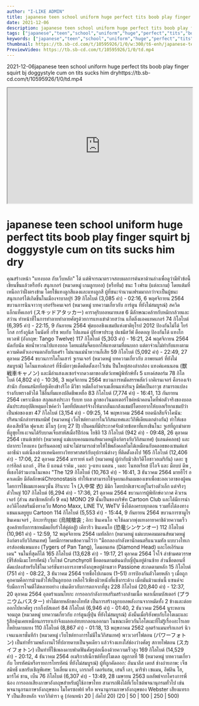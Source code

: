 ```yaml
---
author: "I-LIKE ADMIN"
title: japanese teen school uniform huge perfect tits boob play finger squirt bj doggystyle cum on tits sucks him dry
date: 2021-12-06
description: japanese teen school uniform huge perfect tits boob play finger squirt bj doggystyle cum on tits sucks him dry 2021-12-06 https://tb.sb-cd.com/t/10595926/1/0/td.mp4
tags: ["japanese","teen","school","uniform","huge","perfect","tits","boob","play","finger","squirt","bj","doggystyle","cum","on","tits","sucks","him","dry"]
keywords: ["japanese","teen","school","uniform","huge","perfect","tits","boob","play","finger","squirt","bj","doggystyle","cum","on","tits","sucks","him","dry"]
thumbnail: https://tb.sb-cd.com/t/10595926/1/0/w:300/t6-enh/japanese-teen-school-uniform-h.jpg
PreviewVideo: https://tb.sb-cd.com/t/10595926/1/0/td.mp4
---
```

2021-12-06japanese teen school uniform huge perfect tits boob play finger squirt bj doggystyle cum on tits sucks him dryhttps://tb.sb-cd.com/t/10595926/1/0/td.mp4
<!--more-->

<iframe width="100%" height="315" src="https://spankbang.com/6b3va/embed/"></iframe>

# japanese teen school uniform huge perfect tits boob play finger squirt bj doggystyle cum on tits sucks him dry


คุณสร้างหน้า "แทงบอล กับเว็บหลัก" ได้ แต่พิจารณาตรวจสอบผลการค้นหาด้านล่างเพื่อดูว่ามีหัวข้อนี้เขียนขึ้นแล้วหรือยัง
สนุกเกอร์ (หมวดหมู่ เกมลูกบอล)
(หรือทีม) ชนะ 1 เฟรม (แต่ละเกม) โดยแต้มที่เหนือกว่าฝั่งตรงข้าม โดยใช้แทงลูกสีแดงและแทงลูกสี ผู้ที่ชนะจำนวนเฟรมมากกว่าจะเป็นผู้ชนะ สนุกเกอร์ได้เกิดขึ้นในเมืองจาบาลปุร์
39 กิโลไบต์ (3,085 คำ) - 02:16, 6 พฤศจิกายน 2564
ขบวนการนินจาวายุ เฮอร์ริเคนเจอร์ (หมวดหมู่ บทความเกี่ยวกับ การ์ตูน ที่ยังไม่สมบูรณ์)
สควิดแอ็กแท็คเกอร์ (スキッドアタッカー) คาราคุริบอลหมายเลข 6 มีลักษณะคล้ายกับหมิกกล้วยและสว่าน ทำหน้าที่ในการทำลายทำลายศัตรูด้วยการแทงเข่าด้วยสว่าน แก็ตลิ่งแอคแทคเกอร์
74 กิโลไบต์ (6,395 คำ) - 22:15, 9 กันยายน 2564
ฟุตบอลชิงแชมป์แห่งชาติยุโรป 2012
ป้องกันไม่ได้ โยร์โกส การังกูนิส ในนัดที่  กรีซ พบกับ  โปแลนด์ ผู้รักษาประตู ปแชมึสวัฟ ตือตอญ ป้องกันได้ แทงโกทเวลฟ์ (อังกฤษ: Tango Twelve)
117 กิโลไบต์ (5,303 คำ) - 16:21, 24 พฤศจิกายน 2564
นัดกับนัด
พ่อน้ำหวานไปแทงบอล โดยแม่ส้มจี๊ดบอกให้แทงตามที่ตนบอก แต่ตาจ่วนไม่ทำกับแทงตามความคิดตัวเองจนตกอับกับเศร้า ไม่นานแม่น้ำหวานก็เสีย
59 กิโลไบต์ (5,092 คำ) - 22:49, 27 ตุลาคม 2564
ขบวนการไดโนเสาร์ จูเรนเจอร์ (หมวดหมู่ บทความเกี่ยวกับ ภาพยนตร์ ที่ยังไม่สมบูรณ์)
ไดโนแทงค์เกอร์ ที่ซึ่งมีอาวุธเด็ดติดตั้งเอาไว้เช่น ปืนใหญ่สองลำกล้อง แทงค์แคนนอน (獣戦車キャノン) และมีลำแสงเลเซอร์จากดวงตาของสัตว์เทพผู้พิทักษ์ทั้ง 5 แทงค์สตอร์ม
78 กิโลไบต์ (4,802 คำ) - 10:36, 3 พฤศจิกายน 2564
ขบวนการหมัดสรรพสัตว์ เกคิเรนเจอร์
คือรองเจ้าสำนัก กับคนสนิทที่อยู่เคียงข้างริโอ มีวิชา หมัดกิ้งก่าคาเมเลี่ยนแห่งรินจู มีพัดเป็นอาวุธ สามารถแปลงร่างกับพรางตัวได้ ใช้ลิ้นทิ่มแทงปลิดชีพเหยื่อ
83 กิโลไบต์ (7,774 คำ) - 16:41, 13 กันยายน 2564
เพราะมีเธอ
สกุลแสงประภา รับบท บอล ลูกของวินมอเตอร์ไซค์หน้าคอนโดที่พ่อตัวจริงของบอลดันประสบอุบัติเหตุมอไซค์คว่ำ โดยที่บัตเตอร์จ้างให้มากลั่นแกล้งแชมป์โดยอยากให้บอลเรียกแชมป์ว่าเป็นพ่อของเขา
47 กิโลไบต์ (3,154 คำ) - 09:25, 14 พฤษภาคม 2564
ยอดนักสืบจิ๋วโคนัน: ปริศนานักล่าทรชนทมิฬ (หมวดหมู่ เว็บไซต์ทางการในวิกิสนเทศและวิกิพีเดียแตกต่างกัน)
ทำให้เธอต้องเสียชีวิต ฟุคาเสะ มิโนรุ (อายุ 27 ปี) เป็นคนที่มีประกาศจับด้วยข้อหาที่แทงชินโนะ จูเฮที่ถูกฆ่าตายที่อูซุยโทเงะจนได้รับบาดเจ็บสาหัสเมื่อ1ปีก่อน โยชิอิ
13 กิโลไบต์ (942 คำ) - 09:48, 26 ตุลาคม 2564
เซนต์เซย์ย่า (หมวดหมู่ แม่แบบคอมมอนส์หมวดหมู่ลิงก์ตรงกับวิกิสนเทศ)
(แลนด์คลอธ) และปลากระโทงแทง (มารีนคลอธ) แม้จะไม่สามารถช่วยให้ใช้พลังคอสโมได้เหมือนกับคลอธของเซนต์แห่งอาธีน่า แต่เนื่องด้วยเทคนิคทางวิทยาศาสตร์กับอุปกรณ์ต่างๆ ที่ติดตั้งลงไป
165 กิโลไบต์ (12,406 คำ) - 17:06, 22 ตุลาคม 2564
มารายห์ แครี (หมวดหมู่ ผู้กำกับมิวสิกวิดีโอชาวอเมริกัน)
เดอะ ซูการ์ฮิลล์ แกงก์ , อีริค บี แอนด์ ราคิม , เดอะ วู-แทง แคลน , เดอะ โนทอเรียส บีไอจี และ ม็อบบ์ ดีพ , ที่เธอได้ร่วมงานในเพลง "The
129 กิโลไบต์ (10,763 คำ) - 16:41, 3 ธันวาคม 2564
มายฮีโร่ อคาเดเมีย
มีอัตลักษณ์Chronostasis ทำให้เขาสามารถใช้จุดบนเส้นผมของเขาเพื่อชะลอเวลาของผู้คนโดยการใช้ผมแทงคนๆนั้น อิรินากะ โจ (入中常 衣) มิมิก โดยปกติเขาจะอยู่ในร่างตัวเล็ก แต่จริงๆ ตัวใหญ่
107 กิโลไบต์ (6,294 คำ) - 17:36, 21 ตุลาคม 2564
ขบวนการผู้พิทักษ์อวกาศ คิวเรนเจอร์ (ส่วน สมาชิกหลักทั้ง 9 คน)
MONO 29 นั้นเป็นของบริษัท Cartoon Club และได้มีการนำลงวิดีโอสตรีมมิ่งทางเว็บ Mono Maxx, LINE TV, WeTV ซึ่งได้ลงครบทุกตอน รวมทั้งได้ลงทางแชนแนลยูทูบ Cartoon
114 กิโลไบต์ (5,553 คำ) - 15:44, 9 กันยายน 2564
ขบวนการซามูไร ชินเคนเจอร์
, อิกะยาริบุซุมะ (烏賊槍衾 ; อิกะ ชินเคนโอ จะใช้ฉมวกพุ่งแทงอายาคาชิด้วยความเร็วสูงคล้ายกับการชกหมัดแย็บรัวใส่คู่ต่อสู้) เคียวริว ชินเคนโอ (恐竜シンケンオー)
112 กิโลไบต์ (10,961 คำ) - 12:59, 12 พฤศจิกายน 2564
เมทัลลิกา (หมวดหมู่ แม่แบบคอมมอนส์หมวดหมู่ลิงก์ตรงกับวิกิสนเทศ)
โดยมีการพาดข้อความไว้ว่า "มือกลองกำลังหานักดนตรีแนวเมทัล แบบวงไทเกอรส์ออฟแพนแทง (Tygers of Pan Tang), ไดมอนเฮด (Diamond Head) และไอเอิร์นเมเดน" จนในที่สุดก็ได้
165 กิโลไบต์ (13,628 คำ) - 19:17, 21 ตุลาคม 2564
โจโจ้ ล่าข้ามศตวรรษ (ซีรีส์อนิเมะโทรทัศน์)
เว็บไซต์ Crunchyroll ชื่อตอนตามต้นฉบับญี่ปุ่นอยู่ด้านซ้าย ส่วนชื่อตอนที่ดัดแปลงสำหรับใช้ในเวอร์ชันทางการภาษาอังกฤษอยู่ด้านขวา Passione สะกดตามหลัก
15 กิโลไบต์ (751 คำ) - 08:22, 3 ธันวาคม 2564
รายชื่อโปเกมอน (1–51)
การป้องกันตัวโดยหลัก ๆ เมื่อถูกคุกคามคือการม้วนตัวให้เป็นลูกบอล เหลือไว้เพียงผิวหนังที่แข็งกระด้าง เมื่อมันม้วนเช่นนี้ แซนด์จะรับมือการโจมตีได้หลายอย่าง เช่นเดียวกับการตกจากที่สูง
228 กิโลไบต์ (20,840 คำ) - 12:37, 20 ตุลาคม 2564
อุลตร้าแมนไทกะ
การออกกำลังกายเสริมสร้างกล้ามเนื้อ พลาเนี่ยมบัสเตอร์ (プラニウムバスター) ท่าไม้ตายหลักของไททัส เป็นการสร้างลูกบอลพลังงานจากหมัดทั้ง 2 ข้างและต่อยออกไปหาศัตรู เรกกิ้งบัสเตอร์
84 กิโลไบต์ (6,946 คำ) - 01:40, 2 ธันวาคม 2564
นูระหลานจอมภูต (หมวดหมู่ บทความเกี่ยวกับ การ์ตูนญี่ปุ่น ที่ยังไม่สมบูรณ์)
ดังนั้นเมื่อริฮังพบกับโอโตเมะและรู้สึกคุ้นเคยเหมือนภรรยาเก่าจึงเผลอเอ่ยบทกลอนออกมา ในขณะเดียวกันโอโตเมะที่ไม่รู้เรื่องอะไรเลยก็หยิบดาบแทง
110 กิโลไบต์ (8,867 คำ) - 01:18, 13 พฤษภาคม 2562
อุลตร้าแมนทริกเกอร์ นิวเจนเนอเรชั่นทีก้า (หมวดหมู่ เว็บไซต์ทางการไม่มีในวิกิสนเทศ)
พาวเวอร์โฟตอน (パワーフォトン) เป็นท่าที่รวมพลังงานไว้ที่ปลายดาบเป็นจุดเดียว แล้วจ้วงแทงใส่ช่องว่างศัตรู สกายโฟตอน (スカイフォトン) เป็นท่าที่ใช้เพลงดาบฟาดฟันศัตรูต่อเนื่องด้วยความเร็วสูง
169 กิโลไบต์ (14,529 คำ) - 20:12, 4 ธันวาคม 2564
อเมริกาส์เน็กซต์ท็อปโมเดล ฤดูกาลที่ 18 (หมวดหมู่ บทความเกี่ยวกับ โทรทัศน์หรือรายการโทรทัศน์ ที่ยังไม่สมบูรณ์)
ผู้ที่ถูกคัดออก: อันนาลีส เดยส์ ช่างถ่ายภาพ: เจ็ซ สมิทธิ์ แขกรับเชิญพิเศษ: วิลเลี่ยม แทง, เกรกอรี่ เดอร์แฮม, เฮนรี่ เลา, มาริซ่า เซแมน, อีฟลิน โฮ, มาร์โค่ ชาน, เบ็น
76 กิโลไบต์ (6,307 คำ) - 13:49, 28 เมษายน 2563
ผลลัพธ์จากโครงการพี่น้อง
การออกเสียงภาษาอังกฤษสำหรับผู้ใช้ภาษาไทย
สามารถฟังได้ที่เว็บไซต์พจนานุกรมทั่วไป เช่น พจนานุกรมภาษาอังกฤษของ ไมโครซอฟท์ หรือ พจนานุกรมภาษาอังกฤษของ Webster เสียงแทรก Y เป็นเสียงหลัก
จากวิกิตำรา
ดู (ก่อนหน้า 20 | ถัดไป 20) (20 | 50 | 100 | 250 | 500)

